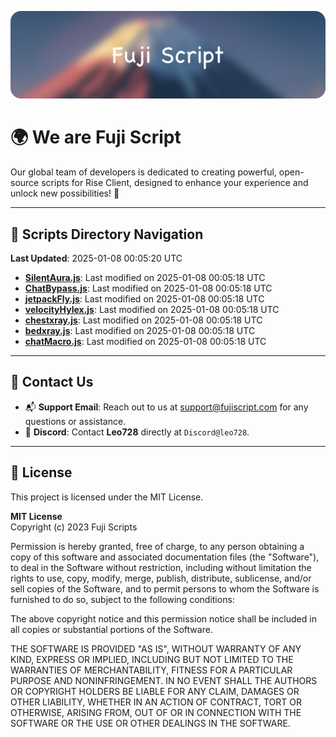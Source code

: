 ![Banner](.github/b.webp)

# 🌍 **We are Fuji Script**

Our global team of developers is dedicated to creating powerful, open-source scripts for Rise Client, designed to enhance your experience and unlock new possibilities! 🌟

---
<!-- SCRIPTS_NAVIGATION_START -->
## 📂 **Scripts Directory Navigation**

**Last Updated**: 2025-01-08 00:05:20 UTC

- **[SilentAura.js](scripts/SilentAura.js)**: Last modified on 2025-01-08 00:05:18 UTC
- **[ChatBypass.js](scripts/ChatBypass.js)**: Last modified on 2025-01-08 00:05:18 UTC
- **[jetpackFly.js](scripts/jetpackFly.js)**: Last modified on 2025-01-08 00:05:18 UTC
- **[velocityHylex.js](scripts/velocityHylex.js)**: Last modified on 2025-01-08 00:05:18 UTC
- **[chestxray.js](scripts/chestxray.js)**: Last modified on 2025-01-08 00:05:18 UTC
- **[bedxray.js](scripts/bedxray.js)**: Last modified on 2025-01-08 00:05:18 UTC
- **[chatMacro.js](scripts/chatMacro.js)**: Last modified on 2025-01-08 00:05:18 UTC

<!-- SCRIPTS_NAVIGATION_END -->

---

## 💬 **Contact Us**  
- 📬 **Support Email**: Reach out to us at [support@fujiscript.com](mailto:support@fujiscript.com) for any questions or assistance.  
- 💬 **Discord**: Contact **Leo728** directly at `Discord@leo728`.

---

## 📜 **License**

This project is licensed under the MIT License.  

**MIT License**  
Copyright (c) 2023 Fuji Scripts  

Permission is hereby granted, free of charge, to any person obtaining a copy of this software and associated documentation files (the "Software"), to deal in the Software without restriction, including without limitation the rights to use, copy, modify, merge, publish, distribute, sublicense, and/or sell copies of the Software, and to permit persons to whom the Software is furnished to do so, subject to the following conditions:  

The above copyright notice and this permission notice shall be included in all copies or substantial portions of the Software.  

THE SOFTWARE IS PROVIDED "AS IS", WITHOUT WARRANTY OF ANY KIND, EXPRESS OR IMPLIED, INCLUDING BUT NOT LIMITED TO THE WARRANTIES OF MERCHANTABILITY, FITNESS FOR A PARTICULAR PURPOSE AND NONINFRINGEMENT. IN NO EVENT SHALL THE AUTHORS OR COPYRIGHT HOLDERS BE LIABLE FOR ANY CLAIM, DAMAGES OR OTHER LIABILITY, WHETHER IN AN ACTION OF CONTRACT, TORT OR OTHERWISE, ARISING FROM, OUT OF OR IN CONNECTION WITH THE SOFTWARE OR THE USE OR OTHER DEALINGS IN THE SOFTWARE.  
